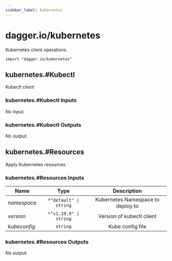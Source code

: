 ```yaml
---
sidebar_label: kubernetes
---
```


# dagger.io/kubernetes

Kubernetes client operations

```cue
import "dagger.io/kubernetes"
```

## kubernetes.#Kubectl

Kubectl client

### kubernetes.#Kubectl Inputs

_No input._

### kubernetes.#Kubectl Outputs

_No output._

## kubernetes.#Resources

Apply Kubernetes resources

### kubernetes.#Resources Inputs

| Name             | Type                      | Description                         |
| -------------    |:-------------:            |:-------------:                      |
|*namespace*       | `*"default" \| string`    |Kubernetes Namespace to deploy to    |
|*version*         | `*"v1.19.9" \| string`    |Version of kubectl client            |
|*kubeconfig*      | `string`                  |Kube config file                     |

### kubernetes.#Resources Outputs

_No output._
